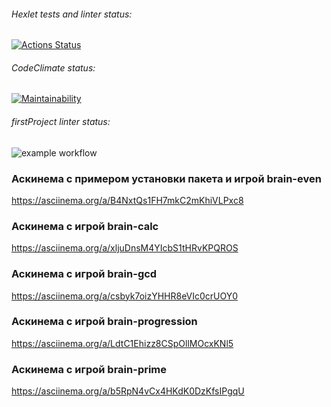 ###### Hexlet tests and linter status:
[![Actions Status](https://github.com/natakhrom/frontend-project-lvl1/workflows/hexlet-check/badge.svg)](https://github.com/natakhrom/frontend-project-lvl1/actions)
###### CodeClimate status:
[![Maintainability](https://api.codeclimate.com/v1/badges/c71ccd7febcdf7defd69/maintainability)](https://codeclimate.com/github/natakhrom/frontend-project-lvl1/maintainability)
###### firstProject linter status:
![example workflow](https://github.com/natakhrom/frontend-project-lvl1/actions/workflows/firstProject.yml/badge.svg)


### Аскинема с примером установки пакета и игрой brain-even
https://asciinema.org/a/B4NxtQs1FH7mkC2mKhiVLPxc8

### Аскинема с игрой brain-calc
https://asciinema.org/a/xljuDnsM4YIcbS1tHRvKPQROS

### Аскинема с игрой brain-gcd
https://asciinema.org/a/csbyk7oizYHHR8eVIc0crUOY0

### Аскинема с игрой brain-progression
https://asciinema.org/a/LdtC1Ehizz8CSpOllMOcxKNl5

### Аскинема с игрой brain-prime
https://asciinema.org/a/b5RpN4vCx4HKdK0DzKfsIPgqU